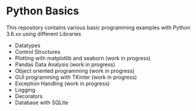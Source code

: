 # Python Basics
This repository contains various basic programming examples with Python 3.6.xx using different Libraries

- Datatypes
- Control Structures
- Plotting with matplotlib and seaborn (work in progress)
- Pandas Data Analysis (work in progress)
- Object oriented programming (work in progress)
- GUI programming with TKinter (work in progress)
- Exception Handling (work in progress)
- Logging
- Decorators
- Database with SQLite


